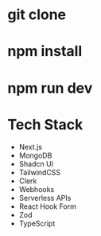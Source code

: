 # git clone
# npm install
# npm run dev
# Tech Stack
 - Next.js
 - MongoDB
 - Shadcn UI
 - TailwindCSS
 - Clerk
 - Webhooks
 - Serverless APIs
 - React Hook Form
 - Zod
 - TypeScript